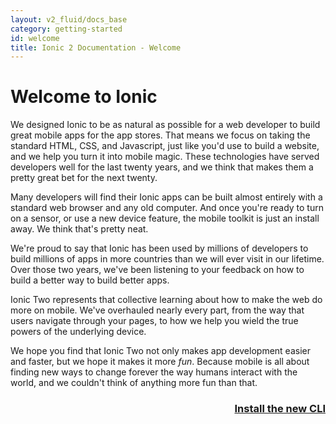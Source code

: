 ```yaml
---
layout: v2_fluid/docs_base
category: getting-started
id: welcome
title: Ionic 2 Documentation - Welcome
---
```


# Welcome to Ionic

We designed Ionic to be as natural as possible for a web developer to build great mobile apps for the app stores. That means we focus on taking the standard HTML, CSS, and Javascript, just like you'd use to build a website, and we help you turn it into mobile magic. These technologies have served developers well for the last twenty years, and we think that makes them a pretty great bet for the next twenty.

Many developers will find their Ionic apps can be built almost entirely with a standard web browser and any old computer. And once you're ready to turn on a sensor, or use a new device feature, the mobile toolkit is just an install away. We think that's pretty neat.

We're proud to say that Ionic has been used by millions of developers to build millions of apps in more countries than we will ever visit in our lifetime. Over those two years, we've been listening to your feedback on how to build a better way to build better apps.

Ionic Two represents that collective learning about how to make the web do more on mobile. We've overhauled nearly every part, from the way that users navigate through your pages, to how we help you wield the true powers of the underlying device.

We hope you find that Ionic Two not only makes app development easier and faster, but we hope it makes it more *fun*. Because mobile is all about finding new ways to change forever the way humans interact with the world, and we couldn't think of anything more fun than that.

<h3 style="text-align:right;">
 <a href="getting-started/installation/">
    Install the new CLI
 </a>
</h3>
